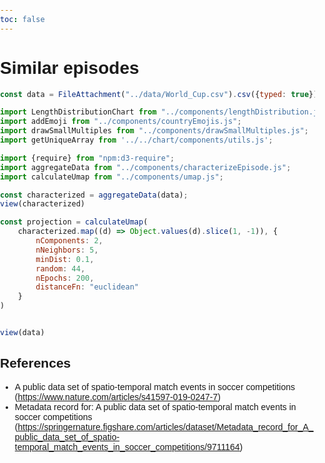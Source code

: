 ```yaml
---
toc: false
---
```


# Similar episodes

```js
const data = FileAttachment("../data/World_Cup.csv").csv({typed: true});
```

```js
import LengthDistributionChart from "../components/lengthDistribution.js";
import addEmoji from "../components/countryEmojis.js";
import drawSmallMultiples from "../components/drawSmallMultiples.js";
import getUniqueArray from '../../chart/components/utils.js';
```



```js
import {require} from "npm:d3-require";
import aggregateData from "../components/characterizeEpisode.js";
import calculateUmap from "../components/umap.js";
```

```js
const characterized = aggregateData(data);
view(characterized)
```

```js
const projection = calculateUmap(
    characterized.map((d) => Object.values(d).slice(1, -1)), {
        nComponents: 2,
        nNeighbors: 5,
        minDist: 0.1,
        random: 44,
        nEpochs: 200,
        distanceFn: "euclidean"
    }
)
```

```js

```



```js
view(data)
```

## References

- A public data set of spatio-temporal match events in soccer competitions (https://www.nature.com/articles/s41597-019-0247-7)
- Metadata record for: A public data set of spatio-temporal match events in soccer competitions (https://springernature.figshare.com/articles/dataset/Metadata_record_for_A_public_data_set_of_spatio-temporal_match_events_in_soccer_competitions/9711164)


<style>
    body, html {
      margin: 0;
      padding: 0;
      height: 100%;
      font-family: Arial, sans-serif;
    }

    .container {
      display: flex;
      height: 100vh;
    }

    .sidebar {
      width: 60%;
      overflow-y: auto;
      padding: 10px;
      background-color: #f8f8f8;
      border-right: 1px solid #ddd;
    }

    .content {
      width: 40%;
      position: relative;
    }

    .detail {
        flex: 1;
        position: fixed;
        top: 100;
        right: 20;
        width: 50%;
        height: 100%;
        padding: 20px;
        background-color: none;
    }

    .table-container {
        position: relative;
        top:400px;
        height: 500px;
        width: 500px;
        overflow-x: auto;
        overflow-y: auto;
        padding: 10px;
    }

    .table {
        width: 100%;
        border-collapse: collapse;
    }

    .table th, .table td {
        border: 1px solid #ddd;
        padding: 8px;
    }

    .table th {
        background-color: #f4f4f4;
        text-align: left;
    }
</style>

